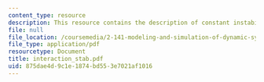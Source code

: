 ```yaml
---
content_type: resource
description: This resource contains the description of constant instability.
file: null
file_location: /coursemedia/2-141-modeling-and-simulation-of-dynamic-systems-fall-2006/875dae4d9c1e1874bd553e7021af1016_interaction_stab.pdf
file_type: application/pdf
resourcetype: Document
title: interaction_stab.pdf
uid: 875dae4d-9c1e-1874-bd55-3e7021af1016
---
```

